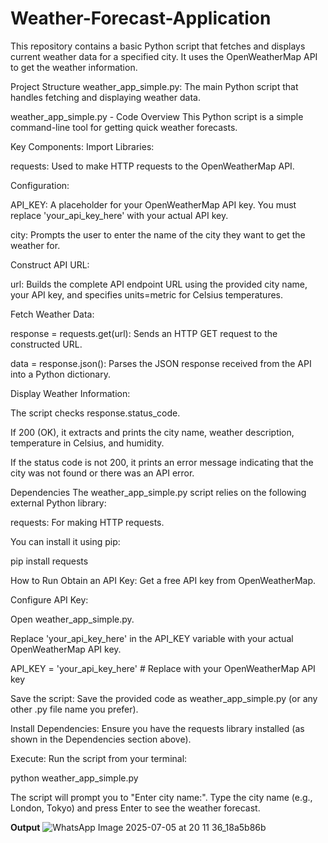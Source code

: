 # Weather-Forecast-Application

This repository contains a basic Python script that fetches and displays current weather data for a specified city. It uses the OpenWeatherMap API to get the weather information.

Project Structure
weather_app_simple.py: The main Python script that handles fetching and displaying weather data.

weather_app_simple.py - Code Overview
This Python script is a simple command-line tool for getting quick weather forecasts.

Key Components:
Import Libraries:

requests: Used to make HTTP requests to the OpenWeatherMap API.

Configuration:

API_KEY: A placeholder for your OpenWeatherMap API key. You must replace 'your_api_key_here' with your actual API key.

city: Prompts the user to enter the name of the city they want to get the weather for.

Construct API URL:

url: Builds the complete API endpoint URL using the provided city name, your API key, and specifies units=metric for Celsius temperatures.

Fetch Weather Data:

response = requests.get(url): Sends an HTTP GET request to the constructed URL.

data = response.json(): Parses the JSON response received from the API into a Python dictionary.

Display Weather Information:

The script checks response.status_code.

If 200 (OK), it extracts and prints the city name, weather description, temperature in Celsius, and humidity.

If the status code is not 200, it prints an error message indicating that the city was not found or there was an API error.

Dependencies
The weather_app_simple.py script relies on the following external Python library:

requests: For making HTTP requests.

You can install it using pip:

pip install requests

How to Run
Obtain an API Key: Get a free API key from OpenWeatherMap.

Configure API Key:

Open weather_app_simple.py.

Replace 'your_api_key_here' in the API_KEY variable with your actual OpenWeatherMap API key.

API_KEY = 'your_api_key_here'  # Replace with your OpenWeatherMap API key

Save the script: Save the provided code as weather_app_simple.py (or any other .py file name you prefer).

Install Dependencies: Ensure you have the requests library installed (as shown in the Dependencies section above).

Execute: Run the script from your terminal:

python weather_app_simple.py

The script will prompt you to "Enter city name:". Type the city name (e.g., London, Tokyo) and press Enter to see the weather forecast.

**Output**
![WhatsApp Image 2025-07-05 at 20 11 36_18a5b86b](https://github.com/user-attachments/assets/44902446-b036-4cf2-a8da-8fbdc43346a7)
